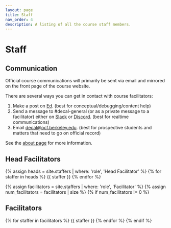 ```yaml
---
layout: page
title: Staff
nav_order: 4
description: A listing of all the course staff members.
---
```


# Staff

## Communication
Official course communications will primarily be sent via email and mirrored on the front page of the course website.

There are several ways you can get in contact with course facilitators:
1. Make a post on [Ed](https://edstem.org/us/courses/42500/discussion/). (best for conceptual/debugging/content help)
2. Send a message to #decal-general (or as a private message to a facilitator) either on [Slack](https://ocf.io/slack) or [Discord](https://ocf.io/discord). (best for realtime communications)
3. Email [decal@ocf.berkeley.edu](mailto:decal@ocf.berkeley.edu). (best for prospective students and matters that need to go on official record)

See the [about page](/about) for more information.

## Head Facilitators

{% assign heads = site.staffers | where: 'role', 'Head Facilitator' %}
{% for staffer in heads %}
{{ staffer }}
{% endfor %}

{% assign facilitators = site.staffers | where: 'role', 'Facilitator' %}
{% assign num_facilitators = facilitators | size %}
{% if num_facilitators != 0 %}

## Facilitators

{% for staffer in facilitators %}
{{ staffer }}
{% endfor %}
{% endif %}
